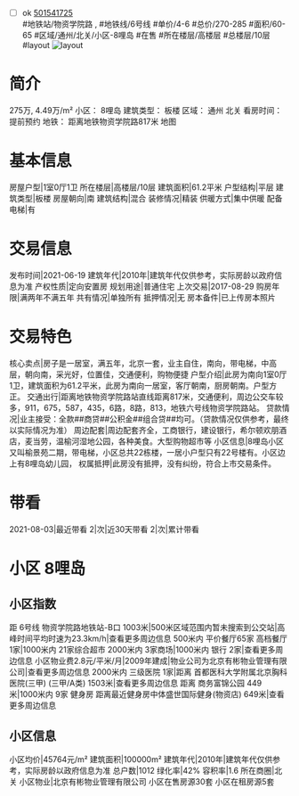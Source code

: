 - [ ] ok [501541725](https://bj.5i5j.com/ershoufang/501541725.html)  
 #地铁站/物资学院路 ,  #地铁线/6号线
#单价/4-6 #总价/270-285 #面积/60-65   #区域/通州/北关/小区-8哩岛 #在售 #所在楼层/高楼层 #总楼层/10层 #layout 
![layout](http://image2a.5i5j.com/bdir/layout/0a0a817e7ba1400e8055602d04ff0e0b.jpg_P5.jpg) 
# 简介 
 275万,  4.49万/m² 
小区： 8哩岛
建筑类型： 板楼
区域： 通州 北关
看房时间： 提前预约
地铁： 距离地铁物资学院路817米 地图
# 基本信息 
 房屋户型|1室0厅1卫
所在楼层|高楼层/10层
建筑面积|61.2平米
户型结构|平层
建筑类型|板楼
房屋朝向|南
建筑结构|混合
装修情况|精装
供暖方式|集中供暖
配备电梯|有
# 交易信息 
 发布时间|2021-06-19
建筑年代|2010年|建筑年代仅供参考，实际房龄以政府信息为准
产权性质|定向安置房
规划用途|普通住宅
上次交易|2017-08-29
购房年限|满两年不满五年
共有情况|单独所有
抵押情况|无
房本备件|已上传房本照片
# 交易特色 
 核心卖点|房子是一居室，满五年，北京一套，业主自住，南向，带电梯，中高层，朝向南，采光好，位置佳，交通便利，购物便捷
户型介绍|此房为南向1室0厅1卫，建筑面积为61.2平米，此房为南向一居室，客厅朝南，厨房朝南。户型方正。
交通出行|距离地铁物资学院路站直线距离817米，交通便利，周边公交车较多，911，675，587，435，6路，8路，813，地铁六号线物资学院路站。
贷款情况|业主接受：全款##商贷##公积金##组合贷##均可。（贷款情况仅供参考，最终以实际情况为准）
周边配套|周边配套齐全，工商银行，建设银行，希尔顿欢朋酒店，麦当劳，温榆河湿地公园，各种美食。大型购物超市等
小区信息|8哩岛小区又叫榆景苑二期，带电梯，小区总共22栋楼，一居小户型只有22号楼有。小区边上有8哩岛幼儿园，
权属抵押|此房没有抵押，没有纠纷，符合上市交易条件。
# 带看 
 2021-08-03|最近带看	 2|次|近30天带看	 2|次|累计带看
# 小区 8哩岛
## 小区指数 
 距 6号线 物资学院路地铁站-B口 1003米|500米区域范围内暂未搜索到公交站|高峰时间平均时速为23.3km/h|查看更多周边信息
500米内 平价餐厅65家
高档餐厅1家|1000米内 21家综合超市
2000米内 3家商场|1000米内 银行 2家|查看更多周边信息
小区物业费2.8元/平米/月|2009年建成|物业公司为北京有彬物业管理有限公司|查看更多周边信息
2000米内 三级医院 1家|距离 首都医科大学附属北京胸科医院(三甲) (三甲/A类) 1503米|查看更多周边信息
距离 商务富锦公园 449米|1000米内 9家 健身房
距离最近健身房中体盛世国际健身(物资店) 649米|查看更多周边信息
## 小区信息 
 小区均价|45764元/m²
建筑面积|100000m²
建筑年代|2010年|建筑年代仅供参考，实际房龄以政府信息为准
总户数|1012
绿化率|42%
容积率|1.6
所在商圈|北关
小区物业|北京有彬物业管理有限公司
小区在售房源30套
小区在租房源5套
